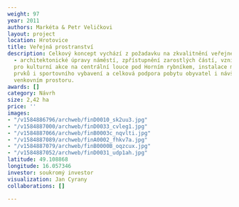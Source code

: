 ```yaml
---
weight: 97
year: 2011
authors: Markéta & Petr Veličkovi
layout: project
location: Hrotovice
title: Veřejná prostranství
description: Celkový koncept vychází z požadavku na zkvalitnění veřejného prostranství
  - architektonické úpravy náměstí, zpřístupnění zarostlých částí, vznik prostranství
  pro kulturní akce na centrální louce pod Horním rybníkem, instalace mobiliáře, herních
  prvků i sportovního vybavení a celková podpora pobytu obyvatel i návštěvníků ve
  venkovním prostoru.
awards: []
category: Návrh
size: 2,42 ha
price: ''
images:
- "/v1584886796/archweb/finD0010_sk2uu3.jpg"
- "/v1584887000/archweb/finD0033_cvleg1.jpg"
- "/v1584887066/archweb/finB0003c_nqvlti.jpg"
- "/v1584887089/archweb/finA0002_fhkv7a.jpg"
- "/v1584887079/archweb/finB0000B_oqzcux.jpg"
- "/v1584887052/archweb/finD0031_udp1ah.jpg"
latitude: 49.108868
longitude: 16.057346
investor: soukromý investor
visualization: Jan Cyrany
collaborations: []

---
```

